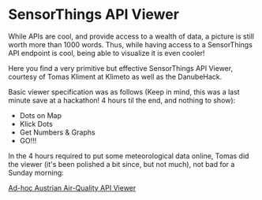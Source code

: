 # SensorThings API Viewer

While APIs are cool, and provide access to a wealth of data, a picture is still worth more than 1000 words. 
Thus, while having access to a SensorThings API endpoint is cool, being able to visualize it is even cooler!

Here you find a very primitive but effective SensorThings API Viewer, courtesy of Tomas Kliment at Klimeto as well as the DanubeHack.

Basic viewer specification was as follows (Keep in mind, this was a last minute save at a hackathon! 4 hours til the end, and nothing to show):
* Dots on Map
* Klick Dots
* Get Numbers & Graphs 
* GO!!!

In the 4 hours required to put some meteorological data online, Tomas did the viewer (it's been polished a bit since, but not much), not bad for a Sunday morning:

[Ad-hoc Austrian Air-Quality API Viewer](http://service.datacove.eu/AT_AIR/)
